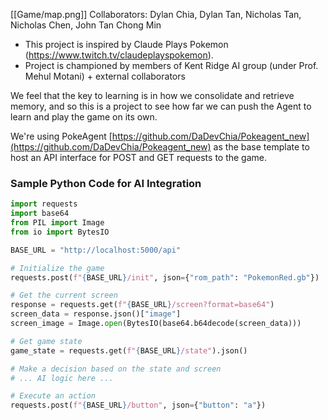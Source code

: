 [[Game/map.png]]
Collaborators: Dylan Chia, Dylan Tan, Nicholas Tan, Nicholas Chen, John Tan Chong Min

- This project is inspired by Claude Plays Pokemon (https://www.twitch.tv/claudeplayspokemon).
- Project is championed by members of Kent Ridge AI group (under Prof. Mehul Motani) + external collaborators

We feel that the key to learning is in how we consolidate and retrieve memory, and so this is a project to see how far we can push the Agent to learn and play the game on its own.

We're using PokeAgent [https://github.com/DaDevChia/Pokeagent_new](https://github.com/DaDevChia/Pokeagent_new) as the base template to host an API interface for POST and GET requests to the game.

### Sample Python Code for AI Integration
```python
import requests
import base64
from PIL import Image
from io import BytesIO

BASE_URL = "http://localhost:5000/api"

# Initialize the game
requests.post(f"{BASE_URL}/init", json={"rom_path": "PokemonRed.gb"})

# Get the current screen
response = requests.get(f"{BASE_URL}/screen?format=base64")
screen_data = response.json()["image"]
screen_image = Image.open(BytesIO(base64.b64decode(screen_data)))

# Get game state
game_state = requests.get(f"{BASE_URL}/state").json()

# Make a decision based on the state and screen
# ... AI logic here ...

# Execute an action
requests.post(f"{BASE_URL}/button", json={"button": "a"})
```
